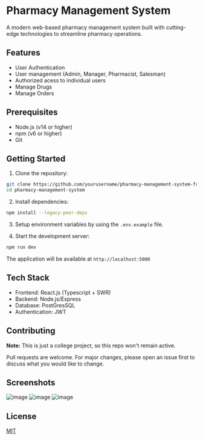 # Pharmacy Management System

A modern web-based pharmacy management system built with cutting-edge technologies to streamline pharmacy operations.

## Features

-   User Authentication
-   User management (Admin, Manager, Pharmacist, Salesman)
-   Authorized acess to individual users
-   Manage Drugs
-   Manage Orders

## Prerequisites

-   Node.js (v14 or higher)
-   npm (v6 or higher)
-   Git

## Getting Started
1. Clone the repository:

```bash
git clone https://github.com/yourusername/pharmacy-management-system-frontend.git
cd pharmacy-management-system
```

2. Install dependencies:

```bash
npm install --legacy-peer-deps
```
3. Setup environment variables by using the `.env.example` file.

4. Start the development server:

```bash
npm run dev
```

The application will be available at `http://localhost:5000`

## Tech Stack

-   Frontend: React.js (Typescript + SWR)
-   Backend: Node.js/Express
-   Database: PostGresSQL
-   Authentication: JWT

## Contributing

**Note:** This is just a college project, so this repo won't remain active.

Pull requests are welcome. For major changes, please open an issue first to discuss what you would like to change.

## Screenshots
![image](https://github.com/user-attachments/assets/52f89f11-1ece-4ba9-a31b-59f1ae43c202)
![image](https://github.com/user-attachments/assets/875f52a7-03b7-42cc-9e90-0ab58b27e546)
![image](https://github.com/user-attachments/assets/02047f9c-03af-4e92-a250-d3550355b429)



## License

[MIT](https://choosealicense.com/licenses/mit/)
